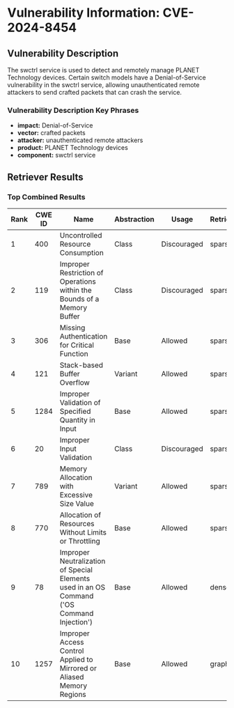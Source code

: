 # Vulnerability Information: CVE-2024-8454

## Vulnerability Description
The swctrl service is used to detect and remotely manage PLANET Technology devices. Certain switch models have a Denial-of-Service vulnerability in the swctrl service, allowing unauthenticated remote attackers to send crafted packets that can crash the service.

### Vulnerability Description Key Phrases
- **impact:** Denial-of-Service
- **vector:** crafted packets
- **attacker:** unauthenticated remote attackers
- **product:** PLANET Technology devices
- **component:** swctrl service

## Retriever Results

### Top Combined Results

| Rank | CWE ID | Name | Abstraction | Usage  | Retrievers | Individual Scores |
|------|--------|------|-------------|-------|------------|-------------------|
| 1 | 400 | Uncontrolled Resource Consumption | Class | Discouraged | sparse | 0.071 |
| 2 | 119 | Improper Restriction of Operations within the Bounds of a Memory Buffer | Class | Discouraged | sparse | 0.070 |
| 3 | 306 | Missing Authentication for Critical Function | Base | Allowed | sparse | 0.070 |
| 4 | 121 | Stack-based Buffer Overflow | Variant | Allowed | sparse | 0.069 |
| 5 | 1284 | Improper Validation of Specified Quantity in Input | Base | Allowed | sparse | 0.069 |
| 6 | 20 | Improper Input Validation | Class | Discouraged | sparse | 0.069 |
| 7 | 789 | Memory Allocation with Excessive Size Value | Variant | Allowed | sparse | 0.069 |
| 8 | 770 | Allocation of Resources Without Limits or Throttling | Base | Allowed | sparse | 0.069 |
| 9 | 78 | Improper Neutralization of Special Elements used in an OS Command ('OS Command Injection') | Base | Allowed | dense | 0.436 |
| 10 | 1257 | Improper Access Control Applied to Mirrored or Aliased Memory Regions | Base | Allowed | graph | 0.003 |

